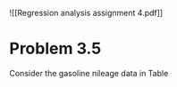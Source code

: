 ![[Regression analysis assignment 4.pdf]]
# Problem 3.5
Consider the gasoline nileage data in Table 